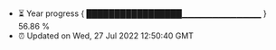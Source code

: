 - ⏳ Year progress { █████████████████▁▁▁▁▁▁▁▁▁▁▁▁▁ } 56.86 %
- ⏰ Updated on Wed, 27 Jul 2022 12:50:40 GMT

